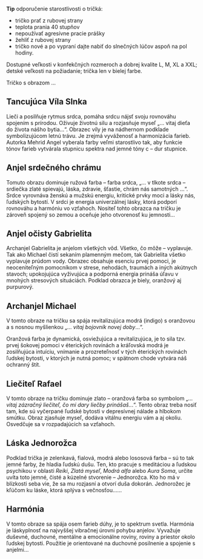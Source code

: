 **Tip** odporučenie starostlivosti o tričká:

* tričko prať z rubovej strany
* teplota prania 40 stupňov
* nepoužívať agresívne pracie prášky
* žehliť z rubovej strany
* tričko nové a po vypraní dajte nabiť do slnečných lúčov aspoň na pol hodiny.

Dostupné veľkosti v konfekčných rozmeroch a dobrej kvalite L, M, XL a XXL;
detské veľkosti na požiadanie; trička len v bielej farbe.

Tričko s obrazom ...


Tancujúca Víla Slnka
--------------------
Lieči a posilňuje rytmus srdca, pomáha srdcu nájsť svoju rovnováhu spojením s
prírodou. Oživuje životnú silu a rozjasňuje myseľ „… vitaj dieťa do života nášho
bytia…“. Obrazec víly je na nádhernom podklade symbolizujúcom letnú trávu. Je
zrejmá vyváženosť a harmonizácia farieb. Autorka Mehrid Angel vyberala farby
veľmi starostlivo tak, aby funkcie tónov farieb vytvárala stupnicu spektra nad
jemné tóny c – dur stupnice.

Anjel srdečného chrámu
----------------------
Tomuto obrazu dominuje ružová farba – farba srdca, „… v tlkote srdca – srdiečka
zlaté spievajú, láska, zdravie, šťastie, chrám nás samotných …“. Srdce vyrovnáva
ženskú a mužskú energiu, kritické prvky moci a lásky nás, ľudských bytostí. V
srdci je energia univerzálnej lásky, ktorá podporí rovnováhu a harmóniu vo
vzťahoch. Nositeľ tohto obrazca na tričku je zároveň spojený so zemou a oceňuje
jeho otvorenosť ku jemnosti…

Anjel očisty Gabrielita
-----------------------
Archanjel Gabrielita je anjelom všetkých vôd. Všetko, čo môže – vyplavuje. Tak
ako Michael čistí sekaním plamenným mečom, tak Gabrielita všetko vyplavuje
prúdom vody. Obrazec obsahuje esenciu prvej pomoci, je neoceniteľným pomocníkom
v strese, nehodách, traumách a iných akútnych stavoch; upokojujúca vyživujúca a
podporná energia prináša úľavu v mnohých stresových situáciách. Podklad obrazca
je biely, oranžový aj purpurový.

Archanjel Michael
-----------------
V tomto obraze na tričku sa spája revitalizujúca modrá (indigo) s oranžovou a s
nosnou myšlienkou „… *vitaj bojovník novej doby*…“.

Oranžová farba je dynamická, osviežujúca a revitalizujúca, je to sila tzv. prvej
šokovej pomoci v éterických rovinách a kráľovská modrá je zosilňujúca intuíciu,
vnímanie a prozreteľnosť v tých éterických rovinách ľudskej bytosti, v ktorých
je nutná pomoc; v spätnom chode vytvára náš ochranný štít.

Liečiteľ Rafael
---------------
V tomto obraze na tričku dominuje zlato – oranžová farba so symbolom „… *vitaj
zázračný liečiteľ, čo mi dary liečby prinášaš..*.“. Tento obraz treba nosiť tam,
kde sú vyčerpané ľudské bytosti v depresívnej nálade a hlbokom smútku. Obraz
zjasňuje myseľ, dodáva vitálnu energiu vám a aj okoliu. Osvedčuje sa v
rozpadajúcich sa vzťahoch.

Láska Jednorožca
----------------
Podklad trička je zelenkavá, fialová, modrá alebo lososová farba – sú to tak
jemné farby, že hladia ľudskú dušu. Ten, kto pracuje s meditáciou a ľudskou
psychikou v oblasti *Reiki*, *Zlatá myseľ*, *Modrá alfa* alebo *Aura Soma*,
určite uvíta toto jemné, čisté a kúzelné stvorenie – Jednorožca. Kto ho má v
blízkosti seba vie, že sa mu rozjasní a otvorí duša dokorán. Jednorožec je
kľúčom ku láske, ktorá splýva s večnosťou……

Harmónia
--------
V tomto obraze sa spája osem farieb dúhy, je to spektrum svetla. Harmónia je
láskyplnosť na najvyššej vibračnej úrovni pohybu anjelov. Vyvažuje duševné,
duchovné, mentálne a emocionálne roviny, roviny a priestor okolo ľudskej
bytosti. Použitie je orientované na duchovné posilnenie a spojenie s anjelmi…
